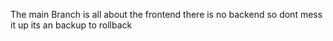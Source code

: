 The main Branch is all about the frontend there is no backend so dont mess it up its an backup to rollback
